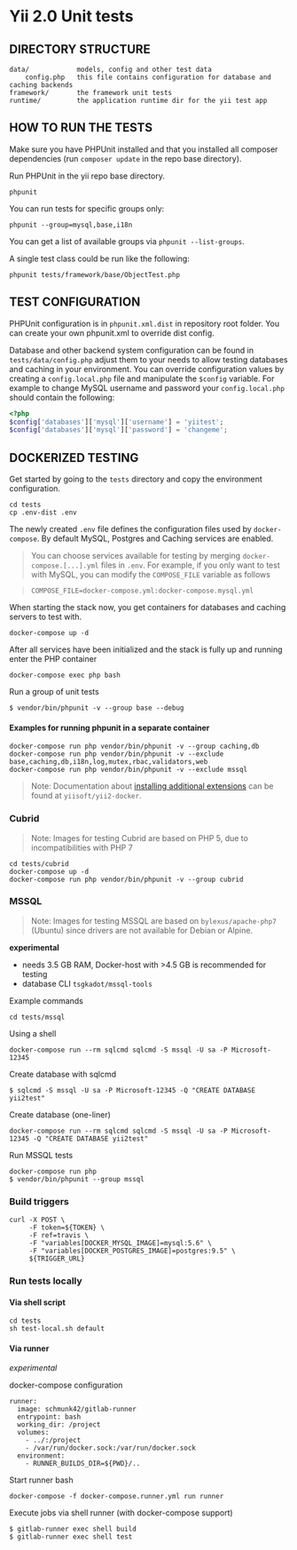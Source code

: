 Yii 2.0 Unit tests
==================

DIRECTORY STRUCTURE
-------------------

    data/            models, config and other test data
        config.php   this file contains configuration for database and caching backends
    framework/       the framework unit tests
    runtime/         the application runtime dir for the yii test app


HOW TO RUN THE TESTS
--------------------

Make sure you have PHPUnit installed and that you installed all composer dependencies (run `composer update` in the repo base directory).

Run PHPUnit in the yii repo base directory.

```
phpunit
```

You can run tests for specific groups only:

```
phpunit --group=mysql,base,i18n
```

You can get a list of available groups via `phpunit --list-groups`.

A single test class could be run like the following:

```
phpunit tests/framework/base/ObjectTest.php
```

TEST CONFIGURATION
------------------

PHPUnit configuration is in `phpunit.xml.dist` in repository root folder.
You can create your own phpunit.xml to override dist config.

Database and other backend system configuration can be found in `tests/data/config.php`
adjust them to your needs to allow testing databases and caching in your environment.
You can override configuration values by creating a `config.local.php` file
and manipulate the `$config` variable.
For example to change MySQL username and password your `config.local.php` should
contain the following:

```php
<?php
$config['databases']['mysql']['username'] = 'yiitest';
$config['databases']['mysql']['password'] = 'changeme';
```


DOCKERIZED TESTING
------------------

Get started by going to the `tests` directory and copy the environment configuration.

    cd tests
    cp .env-dist .env

The newly created `.env` file defines the configuration files used by `docker-compose`. By default MySQL, Postgres and Caching services are enabled.

> You can choose services available for testing by merging `docker-compose.[...].yml` files in `.env`. For example, if you only want to test with MySQL, you can modify the `COMPOSE_FILE` variable as follows 

>     COMPOSE_FILE=docker-compose.yml:docker-compose.mysql.yml

When starting the stack now, you get containers for databases and caching servers to test with.

    docker-compose up -d

After all services have been initialized and the stack is fully up and running enter the PHP container    
    
    docker-compose exec php bash

Run a group of unit tests
    
    $ vendor/bin/phpunit -v --group base --debug

#### Examples for running phpunit in a separate container
    
    docker-compose run php vendor/bin/phpunit -v --group caching,db   
    docker-compose run php vendor/bin/phpunit -v --exclude base,caching,db,i18n,log,mutex,rbac,validators,web
    docker-compose run php vendor/bin/phpunit -v --exclude mssql

> Note: Documentation about [installing additional extensions](https://github.com/yiisoft/yii2-docker/blob/master/docs/install-extensions.md) can be found at `yiisoft/yii2-docker`.

### Cubrid

> Note: Images for testing Cubrid are based on PHP 5, due to incompatibilities with PHP 7 

    cd tests/cubrid
    docker-compose up -d
    docker-compose run php vendor/bin/phpunit -v --group cubrid

### MSSQL

> Note: Images for testing MSSQL are based on `bylexus/apache-php7` (Ubuntu) since drivers are not available for Debian or Alpine.     

**experimental**

- needs 3.5 GB RAM, Docker-host with >4.5 GB is recommended for testing
- database CLI `tsgkadot/mssql-tools`   

Example commands    
    
    cd tests/mssql

Using a shell    
    
    docker-compose run --rm sqlcmd sqlcmd -S mssql -U sa -P Microsoft-12345

Create database with sqlcmd     
     
    $ sqlcmd -S mssql -U sa -P Microsoft-12345 -Q "CREATE DATABASE yii2test"

Create database (one-liner)

    docker-compose run --rm sqlcmd sqlcmd -S mssql -U sa -P Microsoft-12345 -Q "CREATE DATABASE yii2test"

Run MSSQL tests

    docker-compose run php 
    $ vendor/bin/phpunit --group mssql

### Build triggers

    curl -X POST \
         -F token=${TOKEN} \
         -F ref=travis \
         -F "variables[DOCKER_MYSQL_IMAGE]=mysql:5.6" \
         -F "variables[DOCKER_POSTGRES_IMAGE]=postgres:9.5" \
         ${TRIGGER_URL}

### Run tests locally

#### Via shell script
    
    cd tests
    sh test-local.sh default

#### Via runner

*experimental*

docker-compose configuration

    runner:
      image: schmunk42/gitlab-runner
      entrypoint: bash
      working_dir: /project
      volumes:
        - ../:/project
        - /var/run/docker.sock:/var/run/docker.sock
      environment:
        - RUNNER_BUILDS_DIR=${PWD}/..    

Start runner bash        
        
    docker-compose -f docker-compose.runner.yml run runner

Execute jobs via shell runner (with docker-compose support)    
    
    $ gitlab-runner exec shell build
    $ gitlab-runner exec shell test
    
        
